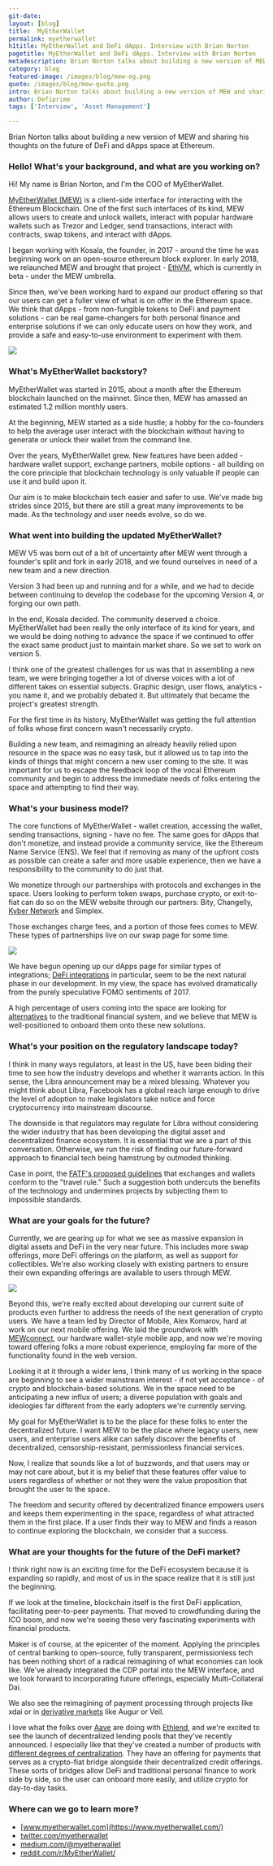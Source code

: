 ```yaml
---
git-date:
layout: [blog]
title:  MyEtherWallet
permalink: myetherwallet
h1title: MyEtherWallet and DeFi dApps. Interview with Brian Norton
pagetitle: MyEtherWallet and DeFi dApps. Interview with Brian Norton
metadescription: Brian Norton talks about building a new version of MEW and sharing thoughts on the future of DeFi and dApps space at Ethereum.
category: blog
featured-image: /images/blog/mew-og.png
quote: /images/blog/mew-quote.png
intro: Brian Norton talks about building a new version of MEW and sharing thoughts on the future of DeFi and dApps space at Ethereum.
author: Defiprime
tags: ['Interview', 'Asset Management']

---
```

Brian Norton talks about building a new version of MEW and sharing his thoughts on the future of DeFi and dApps space at Ethereum.

### Hello! What's your background, and what are you working on?

Hi! My name is Brian Norton, and I'm the COO of MyEtherWallet.

[MyEtherWallet (MEW)](https://www.myetherwallet.com/) is a client-side interface for interacting with the Ethereum Blockchain. One of the first such interfaces of its kind, MEW allows users to create and unlock wallets, interact with popular hardware wallets such as Trezor and Ledger, send transactions, interact with contracts, swap tokens, and interact with dApps.

I began working with Kosala, the founder, in 2017 - around the time he was beginning work on an open-source ethereum block explorer. In early 2018, we relaunched MEW and brought that project - [EthVM](https://github.com/EthVM/EthVM), which is currently in beta - under the MEW umbrella.

Since then, we've been working hard to expand our product offering so that our users can get a fuller view of what is on offer in the Ethereum space.  We think that dApps - from non-fungible tokens to DeFi and payment solutions - can be real game-changers for both personal finance and enterprise solutions if we can only educate users on how they work, and provide a safe and easy-to-use environment to experiment with them.

![](/images/blog/mew2.png)

### What's MyEtherWallet backstory?

MyEtherWallet was started in 2015, about a month after the Ethereum blockchain launched on the mainnet. Since then, MEW has amassed an estimated 1.2 million monthly users.  

At the beginning, MEW started as a side hustle; a hobby for the co-founders to help the average user interact with the blockchain without having to generate or unlock their wallet from the command line.

Over the years, MyEtherWallet grew. New features have been added - hardware wallet support, exchange partners, mobile options - all building on the core principle that blockchain technology is only valuable if people can use it and build upon it.

Our aim is to make blockchain tech easier and safer to use. We've made big strides since 2015, but there are still a great many improvements to be made. As the technology and user needs evolve, so do we.

### What went into building the updated MyEtherWallet?

MEW V5 was born out of a bit of uncertainty after MEW went through a founder's split and fork in early 2018, and we found ourselves in need of a new team and a new direction.

Version 3 had been up and running and for a while, and we had to decide between continuing to develop the codebase for the upcoming Version 4, or forging our own path.

In the end, Kosala decided. The community deserved a choice. MyEtherWallet had been really the only interface of its kind for years, and we would be doing nothing to advance the space if we continued to offer the exact same product just to maintain market share. So we set to work on version 5.

I think one of the greatest challenges for us was that in assembling a new team, we were bringing together a lot of diverse voices with a lot of different takes on essential subjects. Graphic design, user flows, analytics - you name it, and we probably debated it. But ultimately that became the project's greatest strength.

For the first time in its history, MyEtherWallet was getting the full attention of folks whose first concern wasn't necessarily crypto.

Building a new team, and reimagining an already heavily relied upon resource in the space was no easy task, but it allowed us to tap into the kinds of things that might concern a new user coming to the site. It was important for us to escape the feedback loop of the vocal Ethereum community and begin to address the immediate needs of folks entering the space and attempting to find their way.

### What's your business model?

The core functions of MyEtherWallet - wallet creation, accessing the wallet, sending transactions, signing -  have no fee. The same goes for dApps that don't monetize, and instead provide a community service, like the Ethereum Name Service (ENS). We feel that if removing as many of the upfront costs as possible can create a safer and more usable experience, then we have a responsibility to the community to do just that.

We monetize through our partnerships with protocols and exchanges in the space.  Users looking to perform token swaps, purchase crypto, or exit-to-fiat can do so on the MEW website through our partners: Bity, Changelly, [Kyber Network](/kyber-network) and Simplex.

Those exchanges charge fees, and a portion of those fees comes to MEW.  These types of partnerships live on our swap page for some time.

![](/images/blog/mew1.png)

We have begun opening up our dApps page for similar types of integrations; [DeFi integrations](https://medium.com/myetherwallet/makerdaos-cdp-protocol-benefits-of-decentralized-loans-ad13e2bc7d5d
) in particular, seem to be the next natural phase in our development. In my view, the space has evolved dramatically from the purely speculative FOMO sentiments of 2017.

A high percentage of users coming into the space are looking for [alternatives](/dextools-alternatives) to the traditional financial system, and we believe that MEW is well-positioned to onboard them onto these new solutions.

### What's your position on the regulatory landscape today?

I think in many ways regulators, at least in the US, have been biding their time to see how the industry develops and whether it warrants action.  In this sense, the Libra announcement may be a mixed blessing. Whatever you might think about Libra, Facebook has a global reach large enough to drive the level of adoption to make legislators take notice and force cryptocurrency into mainstream discourse.   

The downside is that regulators may regulate for Libra without considering the wider industry that has been developing the digital asset and decentralized finance ecosystem. It is essential that we are a part of this conversation. Otherwise, we run the risk of finding our future-forward approach to financial tech being hamstrung by outmoded thinking.

Case in point, the [FATF's proposed guidelines](http://www.fatf-gafi.org/publications/fatfrecommendations/documents/guidance-rba-virtual-assets.html) that exchanges and wallets conform to the "travel rule." Such a suggestion both undercuts the benefits of the technology and undermines projects by subjecting them to impossible standards.

### What are your goals for the future?

Currently, we are gearing up for what we see as massive expansion in digital assets and DeFi in the very near future. This includes more swap offerings, more DeFi offerings on the platform, as well as support for collectibles. We're also working closely with existing partners to ensure their own expanding offerings are available to users through MEW.  

![](/images/blog/mew3.png)

Beyond this, we're really excited about developing our current suite of products even further to address the needs of the next generation of crypto users. We have a team led by Director of Mobile, Alex Komarov, hard at work on our next mobile offering. We laid the groundwork with [MEWconnect](https://mewconnect.myetherwallet.com/#/), our hardware wallet-style mobile app, and now we're moving toward offering folks a more robust experience, employing far more of the functionality found in the web version.

Looking it at it through a wider lens, I think many of us working in the space are beginning to see a wider mainstream interest - if not yet acceptance - of crypto and blockchain-based solutions. We in the space need to be anticipating a new influx of users; a diverse population with goals and ideologies far different from the early adopters we're currently serving.

My goal for MyEtherWallet is to be the place for these folks to enter the decentralized future. I want MEW to be the place where legacy users, new users, and enterprise users alike can safely discover the benefits of decentralized, censorship-resistant, permissionless financial services.

Now, I realize that sounds like a lot of buzzwords, and that users may or may not care about, but it is my belief that these features offer value to users regardless of whether or not they were the value proposition that brought the user to the space.

The freedom and security offered by decentralized finance empowers users and keeps them experimenting in the space, regardless of what attracted them in the first place. If a user finds their way to MEW and finds a reason to continue exploring the blockchain, we consider that a success.

### What are your thoughts for the future of the DeFi market?

I think right now is an exciting time for the DeFi ecosystem because it is expanding so rapidly, and most of us in the space realize that it is still just the beginning.

If we look at the timeline, blockchain itself is the first DeFi application, facilitating peer-to-peer payments. That moved to crowdfunding during the ICO boom, and now we're seeing these very fascinating experiments with financial products.

Maker is of course, at the epicenter of the moment. Applying the principles of central banking to open-source, fully transparent, permissionless tech has been nothing short of a radical reimagining of what economies can look like. We've already integrated the CDP portal into the MEW interface, and we look forward to incorporating future offerings, especially Multi-Collateral Dai.

We also see the reimagining of payment processing through projects like xdai or in [derivative markets](/derivatives) like Augur or Veil.  

I love what the folks over [Aave](https://aave.com) are doing with [Ethlend](/ethlend), and we're excited to see the launch of decentralized lending pools that they've recently announced.  I especially like that they've created a number of products with [different degrees of centralization](https://hackernoon.com/how-decentralized-is-defi-a-framework-for-classifying-lending-protocols-90981f2c007f). They have an offering for payments that serves as a crypto-fiat bridge alongside their decentralized credit offerings. These sorts of bridges allow DeFi and traditional personal finance to work side by side, so the user can onboard more easily, and utilize crypto for day-to-day tasks.

### Where can we go to learn more?

- [www.myetherwallet.com](https://www.myetherwallet.com/)
- [twitter.com/myetherwallet](https://twitter.com/myetherwallet)
- [medium.com/@myetherwallet](https://medium.com/@myetherwallet)
- [reddit.com/r/MyEtherWallet/](https://www.reddit.com/r/MyEtherWallet/)
